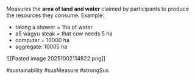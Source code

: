 Measures the **area of land and water** claimed by participants to produce the resources they consume. Example:
- taking a shower = 1ha of water
- a5 wagyu steak = that cow needs 5 ha
- computer = 10000 ha
- aggregate: 10005 ha

![[Pasted image 20251002114822.png]]

#sustainability #susMeasure #strongSus 